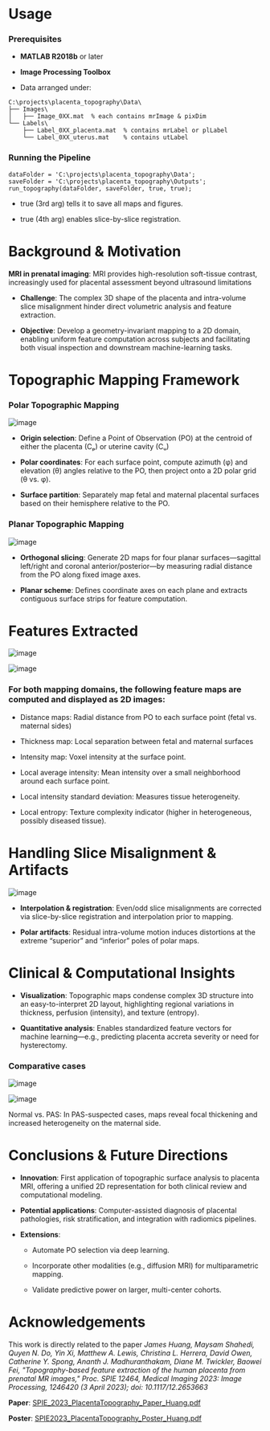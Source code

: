 # Usage
### Prerequisites
* **MATLAB R2018b** or later
  
* **Image Processing Toolbox**
  
* Data arranged under:
```
C:\projects\placenta_topography\Data\
├── Images\
│   ├── Image_0XX.mat  % each contains mrImage & pixDim
└── Labels\
    ├── Label_0XX_placenta.mat  % contains mrLabel or plLabel
    └── Label_0XX_uterus.mat    % contains utLabel
```
### Running the Pipeline
```
dataFolder = 'C:\projects\placenta_topography\Data';
saveFolder = 'C:\projects\placenta_topography\Outputs';
run_topography(dataFolder, saveFolder, true, true);
```
  * true (3rd arg) tells it to save all maps and figures.

  * true (4th arg) enables slice-by-slice registration.

# Background & Motivation
**MRI in prenatal imaging**: MRI provides high-resolution soft-tissue contrast, increasingly used for placental assessment beyond ultrasound limitations 

* **Challenge**: The complex 3D shape of the placenta and intra-volume slice misalignment hinder direct volumetric analysis and feature extraction.

* **Objective**: Develop a geometry-invariant mapping to a 2D domain, enabling uniform feature computation across subjects and facilitating both visual inspection and downstream machine-learning tasks.

# Topographic Mapping Framework
### Polar Topographic Mapping
![image](https://github.com/user-attachments/assets/b0944550-7c1f-467e-8342-e864d1baa9d1)

* **Origin selection**: Define a Point of Observation (PO) at the centroid of either the placenta (Cₚ) or uterine cavity (Cᵤ) 

* **Polar coordinates**: For each surface point, compute azimuth (φ) and elevation (θ) angles relative to the PO, then project onto a 2D polar grid (θ vs. φ).

* **Surface partition**: Separately map fetal and maternal placental surfaces based on their hemisphere relative to the PO.

### Planar Topographic Mapping
![image](https://github.com/user-attachments/assets/65dedd8e-56ed-41d5-b351-19d252201874)

* **Orthogonal slicing**: Generate 2D maps for four planar surfaces—sagittal left/right and coronal anterior/posterior—by measuring radial distance from the PO along fixed image axes.

* **Planar scheme**: Defines coordinate axes on each plane and extracts contiguous surface strips for feature computation.

# Features Extracted
![image](https://github.com/user-attachments/assets/62b11549-e1bb-4063-9c6d-7fcf5ab54496)

![image](https://github.com/user-attachments/assets/1ca1359b-dd41-41d9-ac0a-6b021573f1c7)


### For both mapping domains, the following feature maps are computed and displayed as 2D images:

  * Distance maps: Radial distance from PO to each surface point (fetal vs. maternal sides) 

  * Thickness map: Local separation between fetal and maternal surfaces 

  * Intensity map: Voxel intensity at the surface point.

  * Local average intensity: Mean intensity over a small neighborhood around each surface point.

  * Local intensity standard deviation: Measures tissue heterogeneity.

  * Local entropy: Texture complexity indicator (higher in heterogeneous, possibly diseased tissue).

# Handling Slice Misalignment & Artifacts
![image](https://github.com/user-attachments/assets/eb7c789a-9972-4211-81e9-ebed782ce902)

* **Interpolation & registration**: Even/odd slice misalignments are corrected via slice-by-slice registration and interpolation prior to mapping.

* **Polar artifacts**: Residual intra-volume motion induces distortions at the extreme “superior” and “inferior” poles of polar maps.

# Clinical & Computational Insights
* **Visualization**: Topographic maps condense complex 3D structure into an easy-to-interpret 2D layout, highlighting regional variations in thickness, perfusion (intensity), and texture (entropy).

* **Quantitative analysis**: Enables standardized feature vectors for machine learning—e.g., predicting placenta accreta severity or need for hysterectomy.

### Comparative cases
![image](https://github.com/user-attachments/assets/9f25f0a7-1f69-4ccb-b84d-09198bb2b990)

![image](https://github.com/user-attachments/assets/a93857a9-3a28-44d4-aaf6-70d65684409b)

Normal vs. PAS: In PAS-suspected cases, maps reveal focal thickening and increased heterogeneity on the maternal side.

# Conclusions & Future Directions
* **Innovation**: First application of topographic surface analysis to placenta MRI, offering a unified 2D representation for both clinical review and computational modeling.

* **Potential applications**: Computer-assisted diagnosis of placental pathologies, risk stratification, and integration with radiomics pipelines.

* **Extensions**:

  * Automate PO selection via deep learning.

  * Incorporate other modalities (e.g., diffusion MRI) for multiparametric mapping.

  * Validate predictive power on larger, multi-center cohorts.

# Acknowledgements
This work is directly related to the paper *James Huang, Maysam Shahedi, Quyen N. Do, Yin Xi, Matthew A. Lewis, Christina L. Herrera, David Owen, Catherine Y. Spong, Ananth J. Madhuranthakam, Diane M. Twickler, Baowei Fei, "Topography-based feature extraction of the human placenta from prenatal MR images," Proc. SPIE 12464, Medical Imaging 2023: Image Processing, 1246420 (3 April 2023); doi: 10.1117/12.2653663*

**Paper**: [SPIE_2023_PlacentaTopography_Paper_Huang.pdf](https://github.com/JamesHuang404/Placenta-Topography/files/11174914/SPIE_2023_PlacentaTopography_Paper_Huang.pdf)

**Poster**: [SPIE2023_PlacentaTopography_Poster_Huang.pdf](https://github.com/JamesHuang404/Placenta-Topography/files/11174919/SPIE2023_PlacentaTopography_Poster_Huang.pdf)
